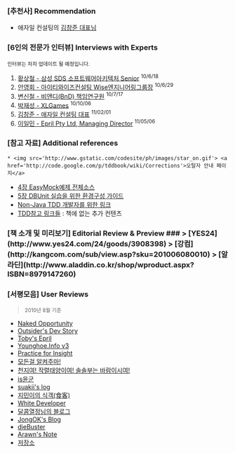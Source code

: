 ### [추천사] Recommendation ###

  * 애자일 컨설팅의 [김창준 대표님](http://tddbook.googlecode.com/files/RecommendationByJuneAftn.pdf)


### [6인의 전문가 인터뷰] Interviews with Experts ###
<sup>인터뷰는 차차 업데이트 될 예정입니다.</sup>
  1. [황상철 - 삼성 SDS 소프트웨어아키텍처 Senior](http://tddbook.googlecode.com/files/interview_3.pdf) <sup>10/6/18</sup>
  1. [안영회 - 아이티와이즈컨설팅 Wise엔지니어링그룹장](http://tddbook.googlecode.com/files/interview_4.pdf) <sup>10/6/29</sup>
  1. [변신철 - 비앤디(BnD) 책임연구원](http://tddbook.googlecode.com/files/interview_2.pdf) <sup>10/7/17</sup>
  1. [박재성 - XLGames](http://tddbook.googlecode.com/files/interview_5.pdf) <sup>10/10/06</sup>
  1. [김창준 - 애자일 컨설팅 대표](http://tddbook.googlecode.com/files/interview_1.pdf) <sup>11/02/01</sup>
  1. [이일민 - Epril Pty Ltd, Managing Director](http://tddbook.googlecode.com/files/interview_6.pdf) <sup>11/05/06</sup>
### [참고 자료] Additional references ###
    * <img src='http://www.gstatic.com/codesite/ph/images/star_on.gif'> <a href='http://code.google.com/p/tddbook/wiki/Corrections'>오탈자 안내 페이지</a>
<ul><li><a href='http://code.google.com/p/tddbook/downloads/detail?name=easymock_example.zip'>4장 EasyMock예제 전체소스</a>
</li><li><a href='http://code.google.com/p/tddbook/downloads/detail?name=CH05_DBUnit_%EC%8B%A4%EC%8A%B5%ED%99%98%EA%B2%BD%EA%B5%AC%EC%84%B1.pdf&can=2&q=#makechanges'>5장 DBUnit 실습을 위한 환경구성 가이드</a>
</li><li><a href='http://code.google.com/p/tddbook/wiki/forNonJavaTDDer'>Non-Java TDD 개발자를 위한 링크</a>
</li><li><a href='http://code.google.com/p/tddbook/wiki/Usefull_Links'>TDD참고 링크들</a> : 책에 없는 추가 컨텐츠</li></ul></li></ul>


<h3>[책 소개 및 미리보기] Editorial Review & Preview ###
> [YES24](http://www.yes24.com/24/goods/3908398)
> [강컴](http://kangcom.com/sub/view.asp?sku=201006080010)
> [알라딘](http://www.aladdin.co.kr/shop/wproduct.aspx?ISBN=8979147260)

### [서평모음] User Reviews ###
> <sup>2010년 8월 기준</sup>
  * [Naked Opportunity](http://www.naked-opportunity.net/entry/테스트-주도-개발-고품질-쾌속개발을-위한-TDD-실천법과-도구)
  * [Outsider's Dev Story](http://blog.outsider.ne.kr/490)
  * [Toby's Epril](http://toby.epril.com/?p=1057)
  * [Younghoe.Info v3](http://younghoe.info/1348)
  * [Practice for Insight ](http://soomong.tistory.com/?page=2)
  * [모든걸 알켜주마!](http://blog.aladdin.co.kr/uzihch/3892850)
  * [천지여! 작렬태양이여! 솔솔부는 바람이시여!](http://moova.tistory.com/519)
  * [is윤군](http://helols.tistory.com/368)
  * [suakii's log](http://suakii.egloos.com/2635514)
  * [지민이의 식객(食客)](http://blog.daum.net/hitch/5472607)
  * [White Developer](http://drface.tistory.com/11)
  * [달콤열정님의 블로그](http://blog.paran.com/sweetpassion/39359052)
  * [JongOK's Blog](http://jongoks.textcube.com/44)
  * [dieBuster](http://www.diebuster.com/?p=1594&replytocom=2048)
  * [Arawn's Note](http://arawn.tistory.com/archive/20100802)
  * [저장소](http://aploit.egloos.com/5330532)